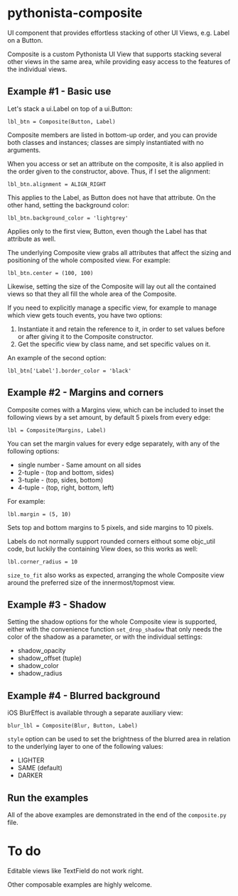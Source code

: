 # pythonista-composite
UI component that provides effortless stacking of other UI Views, e.g. Label on a Button.

Composite is a custom Pythonista UI View that supports stacking several other views in the same area, while providing easy access to the features of the individual views.

## Example #1 - Basic use

Let's stack a ui.Label on top of a ui.Button:

    lbl_btn = Composite(Button, Label)
    
Composite members are listed in bottom-up order, and you can provide both classes and instances; classes are simply instantiated with no arguments.

When you access or set an attribute on the composite, it is also applied in the order given to the constructor, above. Thus, if I set the alignment:

    lbl_btn.alignment = ALIGN_RIGHT
    
This applies to the Label, as Button does not have that attribute. On the other hand, setting the background color:

    lbl_btn.background_color = 'lightgrey'

Applies only to the first view, Button, even though the Label has that attribute as well.

The underlying Composite view grabs all attributes that affect the sizing and positioning of the whole composited view. For example:

    lbl_btn.center = (100, 100)

Likewise, setting the size of the Composite will lay out all the contained views so that they all fill the whole area of the Composite.   
            
If you need to explicitly manage a specific view, for example to manage which view gets touch events, you have two options:

1. Instantiate it and retain the reference to it, in order to set values before or after giving it to the Composite constructor.
2. Get the specific view by class name, and set specific values on it.

An example of the second option:

    lbl_btn['Label'].border_color = 'black'

## Example #2 - Margins and corners

Composite comes with a Margins view, which can be included to inset the following views by a set amount, by default 5 pixels from every edge:

    lbl = Composite(Margins, Label)
    
You can set the margin values for every edge separately, with any of the following options:

* single number - Same amount on all sides
* 2-tuple - (top and bottom, sides)
* 3-tuple - (top, sides, bottom)
* 4-tuple - (top, right, bottom, left)

For example:

    lbl.margin = (5, 10)
    
Sets top and bottom margins to 5 pixels, and side margins to 10 pixels.

Labels do not normally support rounded corners eithout some objc_util code, but luckily the containing View does, so this works as well:

    lbl.corner_radius = 10
    
`size_to_fit` also works as expected, arranging the whole Composite view around the preferred size of the innermost/topmost view.

## Example #3 - Shadow

Setting the shadow options for the whole Composite view is supported, either with the convenience function `set_drop_shadow` that only needs the color of the shadow as a parameter, or with the individual settings:

* shadow_opacity
* shadow_offset (tuple)
* shadow_color
* shadow_radius

## Example #4 - Blurred background

iOS BlurEffect is available through a separate auxiliary view:

    blur_lbl = Composite(Blur, Button, Label)
    
`style` option can be used to set the brightness of the blurred area in relation to the underlying layer to one of the following values:

* LIGHTER
* SAME (default)
* DARKER

## Run the examples

All of the above examples are demonstrated in the end of the `composite.py` file.

# To do

Editable views like TextField do not work right.

Other composable examples are highly welcome.
